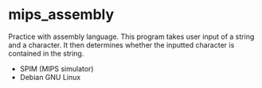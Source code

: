 # mips_assembly

Practice with assembly language. This program takes user input of a string and a character. It then determines whether the inputted character is contained in the string.

* SPIM (MIPS simulator)
* Debian GNU Linux
